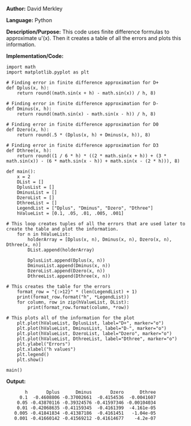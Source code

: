 **Author:** David Merkley

**Language:** Python

**Description/Purpose:** This code uses finite difference formulas to approximate u'(x). Then it creates a table of all the errors and plots this information.

**Implementation/Code:** 

    import math
    import matplotlib.pyplot as plt

    # Finding error in finite difference approximation for D+
    def Dplus(x, h):
        return round((math.sin(x + h) - math.sin(x)) / h, 8)

    # Finding error in finite difference approximation for D-
    def Dminus(x, h):
        return round((math.sin(x) - math.sin(x - h)) / h, 8)

    # Finding error in finite difference approximation for D0
    def Dzero(x, h):
        return round(.5 * (Dplus(x, h) + Dminus(x, h)), 8)

    # Finding error in finite difference approximation for D3
    def Dthree(x, h):
        return round((1 / 6 * h) * ((2 * math.sin(x + h)) + (3 * math.sin(x)) - (6 * math.sin(x - h)) + math.sin(x - (2 * h))), 8)

    def main():
        x = 2
        DList = []
        DplusList = []
        DminusList = []
        DzeroList = []
        DthreeList = []
        LegendList = ["Dplus", "Dminus", "Dzero", "Dthree"]
        hValueList = [0.1, .05, .01, .005, .001]

    # This loop creates tuples of all the errors that are used later to create the table and plot the information.
        for n in hValueList:
            holderArray = [Dplus(x, n), Dminus(x, n), Dzero(x, n), Dthree(x, n)]
            DList.append(holderArray)

            DplusList.append(Dplus(x, n))
            DminusList.append(Dminus(x, n))
            DzeroList.append(Dzero(x, n))
            DthreeList.append(Dthree(x, n))

    # This creates the table for the errors
        format_row = "{:>12}" * (len(LegendList) + 1)
        print(format_row.format("h", *LegendList))
        for column, row in zip(hValueList, DList):
            print(format_row.format(column, *row))

    # This plots all of the information for the plot
        plt.plot(hValueList, DplusList, label="D+", marker="o")
        plt.plot(hValueList, DminusList, label="D-", marker="o")
        plt.plot(hValueList, DzeroList, label="Dzero", marker="o")
        plt.plot(hValueList, DthreeList, label="Dthree", marker="o")
        plt.ylabel("Errors")
        plt.xlabel("h values")
        plt.legend()
        plt.show()

    main()

**Output:**

           h       Dplus      Dminus       Dzero      Dthree
         0.1  -0.4608806 -0.37002661  -0.4154536  -0.0041607
        0.05 -0.43870116 -0.39324576 -0.41597346 -0.00104034
        0.01 -0.42068635 -0.41159345  -0.4161399  -4.161e-05
       0.005 -0.41841834 -0.41387186  -0.4161451   -1.04e-05
       0.001 -0.41660142 -0.41569212 -0.41614677    -4.2e-07
